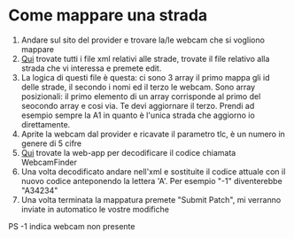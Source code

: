 # Come mappare una strada #
  1. Andare sul sito del provider e trovare la/le webcam che si vogliono mappare
  1. [Qui](http://code.google.com/p/trafficdroid/source/browse/res/values/) trovate tutti i file xml relativi alle strade, trovate il file relativo alla strada che vi interessa e premete edit.
  1. La logica di questi file è questa: ci sono 3 array il primo mappa gli id delle strade, il secondo i nomi ed il terzo le webcam. Sono array posizionali: il primo elemento di un array corrisponde al primo del seocondo array e cosi via. Te devi aggiornare il terzo. Prendi ad esempio sempre la A1 in quanto è l'unica strada che aggiorno io direttamente.
  1. Aprite la webcam dal provider e ricavate il parametro tlc, è un numero in genere di 5 cifre
  1. [Qui](http://code.google.com/p/trafficdroid/downloads/list) trovate la web-app per decodificare il codice chiamata WebcamFinder
  1. Una volta decodificato andare nell'xml e sostituite il codice attuale con il nuovo codice anteponendo la lettera 'A'. Per esempio "-1" diventerebbe "A34234"
  1. Una volta terminata la mappatura premete "Submit Patch", mi verranno inviate in automatico le vostre modifiche

PS -1 indica webcam non presente